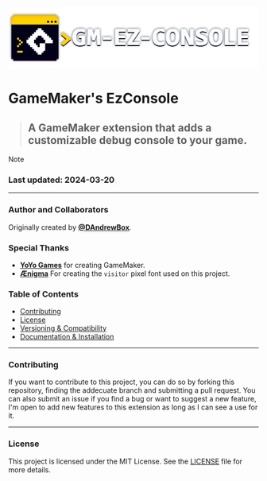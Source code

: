 <p align="center">
  <img src="./Images/banner.png" />
</p>

# GameMaker's EzConsole

> ## A GameMaker extension that adds a customizable debug console to your game.

> [!NOTE]
> ### Last updated: 2024-03-20

---

### Author and Collaborators

Originally created by [**@DAndrewBox**](https://twitter.com/DAndrewBox_).

### Special Thanks

- [**YoYo Games**](https://www.yoyogames.com/) for creating GameMaker.
- [**Ænigma**](https://www.dafont.com/aenigma.d188) For creating the `visitor` pixel font used on this project.

### Table of Contents

- [Contributing](#contributing)
- [License](#license)
- [Versioning & Compatibility](https://github.com/DAndrewBox/GM-EzConsole/wiki#versioning-and-compatibility)
- [Documentation & Installation](https://github.com/DAndrewBox/GM-EzConsole/wiki)

---

### Contributing

If you want to contribute to this project, you can do so by forking this repository, finding the addecuate branch and submitting a pull request.
You can also submit an issue if you find a bug or want to suggest a new feature, I'm open to add new features to this extension as long as I can see a use for it.

---

### License

This project is licensed under the MIT License. See the [LICENSE](LICENSE) file for more details.
